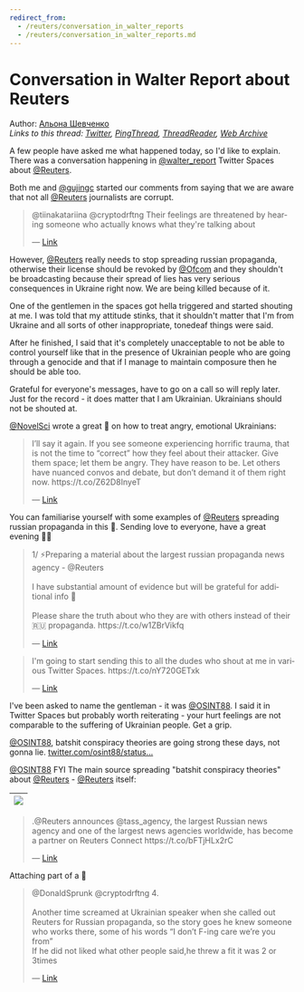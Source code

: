 ```yaml
---
redirect_from:
  - /reuters/conversation_in_walter_reports
  - /reuters/conversation_in_walter_reports.md
---
```

# Conversation in Walter Report about Reuters

Author: [Альона Шевченко](https://twitter.com/cryptodrftng)  
*Links to this thread: [Twitter](https://twitter.com/cryptodrftng/status/1531363976658964480), [PingThread](https://pingthread.com/thread/1531363976658964480), [ThreadReader](https://threadreaderapp.com/thread/1531363976658964480.html), [Web Archive](https://web.archive.org/web/*/https://twitter.com/cryptodrftng/status/1531363976658964480)*

A few people have asked me what happened today, so I'd like to explain. There was a conversation happening in [@walter_report](https://twitter.com/walter_report) Twitter Spaces about [@Reuters](https://twitter.com/Reuters). 

Both me and [@gujingc](https://twitter.com/gujingc) started our comments from saying that we are aware that not all [@Reuters](https://twitter.com/Reuters) journalists are corrupt.

<blockquote class="twitter-tweet">
    <p lang="en" dir="ltr">
    @tiinakatariina @cryptodrftng Their feelings are threatened by hearing someone who actually knows what they&#39;re talking about<br />
    </p>
    &mdash; <a href="https://twitter.com/ndboulton/status/1531343648733921288">Link</a>
</blockquote>

However, [@Reuters](https://twitter.com/Reuters) really needs to stop spreading russian propaganda, otherwise their license should be revoked by [@Ofcom](https://twitter.com/Ofcom) and they shouldn't be broadcasting because their spread of lies has very serious consequences in Ukraine right now. We are being killed because of it.

One of the gentlemen in the spaces got hella triggered and started shouting at me. I was told that my attitude stinks, that it shouldn't matter that I'm from Ukraine and all sorts of other inappropriate, tonedeaf things were said.

After he finished, I said that it's completely unacceptable to not be able to control yourself like that in the presence of Ukrainian people who are going through a genocide and that if I manage to maintain composure then he should be able too.

Grateful for everyone's messages, have to go on a call so will reply later. Just for the record - it does matter that I am Ukrainian. Ukrainians should not be shouted at. 

[@NovelSci](https://twitter.com/NovelSci) wrote a great 🧵 on how to treat angry, emotional Ukrainians:


<blockquote class="twitter-tweet">
    <p lang="en" dir="ltr">
    I’ll say it again. If you see someone experiencing horrific trauma, that is not the time to “correct” how they feel about their attacker. Give them space; let them be angry. They have reason to be. Let others have nuanced convos and debate, but don’t demand it of them right now. https://t.co/Z62D8InyeT<br />
    </p>
    &mdash; <a href="https://twitter.com/NovelSci/status/1529734072150413312">Link</a>
</blockquote>

You can familiarise yourself with some examples of [@Reuters](https://twitter.com/Reuters) spreading russian propaganda in this 🧵. Sending love to everyone, have a great evening 💙💛



<blockquote class="twitter-tweet">
    <p lang="en" dir="ltr">
    1/ ⚡️Preparing a material about the largest russian propaganda news agency - @Reuters <br />
    <br />
    I have substantial amount of evidence but will be grateful for additional info 💅 <br />
    <br />
    Please share the truth about who they are with others instead of their 🇷🇺 propaganda. https://t.co/w1ZBrVikfq<br />
    </p>
    &mdash; <a href="https://twitter.com/cryptodrftng/status/1527477049438371841">Link</a>
</blockquote>

<blockquote class="twitter-tweet">
    <p lang="en" dir="ltr">
    I&#39;m going to start sending this to all the dudes who shout at me in various Twitter Spaces. https://t.co/nY720GETxk<br />
    </p>
    &mdash; <a href="https://twitter.com/cryptodrftng/status/1531339666103877632">Link</a>
</blockquote>

I've been asked to name the gentleman - it was [@OSINT88](https://twitter.com/OSINT88). I said it in Twitter Spaces but probably worth reiterating - your hurt feelings are not comparable to the suffering of Ukrainian people. Get a grip.

[@OSINT88](https://twitter.com/OSINT88), batshit conspiracy theories are going strong these days, not gonna lie. [twitter.com/osint88/status…](https://twitter.com/osint88/status/1531332145251332097?s=21&t=yoT3FGhKN_fVoUATzDbL2Q)

[@OSINT88](https://twitter.com/OSINT88) FYI  The main source spreading "batshit conspiracy theories" about [@Reuters](https://twitter.com/Reuters) - [@Reuters](https://twitter.com/Reuters) itself: 


| [![](https://pbs.twimg.com/media/FUCUpeSWYAAhnrr.jpg)](https://pbs.twimg.com/media/FUCUpeSWYAAhnrr.jpg) |
| :-: |

<blockquote class="twitter-tweet">
    <p lang="en" dir="ltr">
    .@Reuters announces @tass_agency, the largest Russian news agency and one of the largest news agencies worldwide, has become a partner on Reuters Connect https://t.co/bFTjHLx2rC<br />
    </p>
    &mdash; <a href="https://twitter.com/ReutersPR/status/1267507471423287296">Link</a>
</blockquote>

Attaching part of a 🧵

<blockquote class="twitter-tweet">
    <p lang="en" dir="ltr">
    @DonaldSprunk @cryptodrftng 4.<br />
    <br />
    Another time screamed at Ukrainian speaker when she called out Reuters for Russian propaganda, so the story goes he knew someone who works there, some of his words “I don’t F-ing care we’re you from”<br />
    If he did not liked what other people said,he threw a fit it was 2 or 3times<br />
    </p>
    &mdash; <a href="https://twitter.com/annalou377/status/1538583847075336192">Link</a>
</blockquote>
